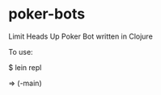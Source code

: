 poker-bots
==========

Limit Heads Up Poker Bot written in Clojure

To use: 

$ lein repl

=> (-main)

